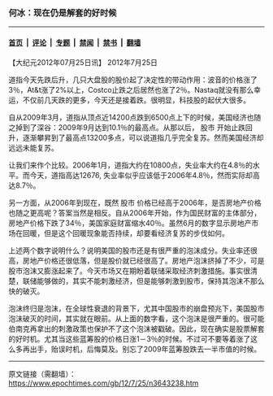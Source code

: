 ### 何冰：现在仍是解套的好时候

---

#### [首页](../../../..?n3643238) &nbsp;|&nbsp; [评论](../../../../../epoch-comment?n3643238) &nbsp;|&nbsp; [专题](../../../../../epoch-special?n3643238) &nbsp;|&nbsp; [禁闻](../../../../../epoch-news?n3643238) &nbsp;|&nbsp; [禁书](../../../../../books?n3643238) &nbsp;|&nbsp; [翻墙](https://github.com/gfw-breaker/nogfw/blob/master/README.md?n3643238)


<div class="post_content" id="artbody" itemprop="articleBody">
 <!-- article content begin -->
 <p>
  【大纪元2012年07月25日讯】 2012年7月25日
 </p>
 <p>
  道指今天先跌后升，几只大盘股的股价起了决定性的带动作用：波音的价格涨了3％，At&amp;t涨了2%以上，Costco止跌之后居然也涨了2％。Nastaq就没有那么幸运，不仅前几天跌的更多，今天还是接着跌。很明显，科技股的起伏大很多。
 </p>
 <p>
  自从2009年3月，道指从顶点近14200点跌到6500点上下的时候，美国经济也随之掉到了深谷：2009年9月达到10.1％的最高点。从那以后，
  <ok href="https://www.epochtimes.com/gb/tag/%E8%82%A1%E5%B8%82.html">
   股市
  </ok>
  开始止跌回升，逐渐攀昇到了最高点13200多点，可以说道指几乎完全复苏。然而美国经济却远远未能复苏。
 </p>
 <p>
  让我们来作个比较。2006年1月，道指大约在10800点，失业率大约在4.8％的水平。而今天，道指高达12676, 失业率似乎应该低于2006年4.8％，然而实际却高达8.7％。
 </p>
 <p>
  另一方面，从2006年到现在，既然
  <ok href="https://www.epochtimes.com/gb/tag/%E8%82%A1%E5%B8%82.html">
   股市
  </ok>
  价格已经高于2006年，是否房地产价格也随之更高呢？答案当然是相反。自从2006年开始，作为国民财富的主体部分，房地产价格下跌了34％，美国家庭财富缩水40％。虽然6月的数字显示房地产市场在回暖，但是这个回暖现象能否持续，却要看经济复苏的步伐如何。
 </p>
 <p>
  上述两个数字说明什么？说明美国的股市还是有很严重的泡沫成分。失业率还很高，房地产价格还很低落，但是股价就已经很高了。房地产泡沫挤掉了不少，可是股市泡沫又膨涨起来了。今天市场又在期盼着联储采取经济刺激措施。事实很清楚，联储能够做的，其实不能刺激经济，但是能够刺激到股市，保持其泡沫不那么快的破灭。
 </p>
 <p>
  泡沫终归是泡沫，在全球性衰退的背景下，尤其中国股市的崩盘预兆下，美国股市泡沫破灭的时间，其实就在眼前。从上面的数字看，这个泡沫是很严重的。很可能伯南克再拿出的刺激政策也保护不了这个泡沫被戳破。因此，现在确实是股票解套的好时机。尤其当这些蓝筹股的价格日涨1－3％的时候。不过可不要等着涨了这么多再出手，贻误时机，后悔莫及。别忘了2009年蓝筹股跌去一半市值的时候。
 </p>
 <p>
  <!-- article content end -->
  <div id="below_article_ad">
  </div>
 </p>
</div>


---

原文链接（需翻墙）：https://www.epochtimes.com/gb/12/7/25/n3643238.htm